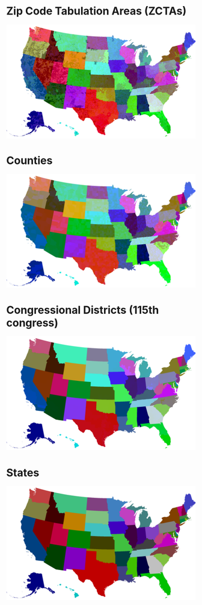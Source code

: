 # Zip Code Tabulation Areas (ZCTAs)
[![zip](./zip.cropped.png)](/mkgeo-gallery/viewer/?bitmap=bitmapus/zip)

# Counties
[![county](./county.cropped.png)](/mkgeo-gallery/viewer/?bitmap=bitmapus/county)

# Congressional Districts (115th congress)
[![congressional district](./congress115.cropped.png)](/mkgeo-gallery/viewer/?bitmap=bitmapus/congress115)

# States
[![state](./state.cropped.png)](/mkgeo-gallery/viewer/?bitmap=bitmapus/state)
